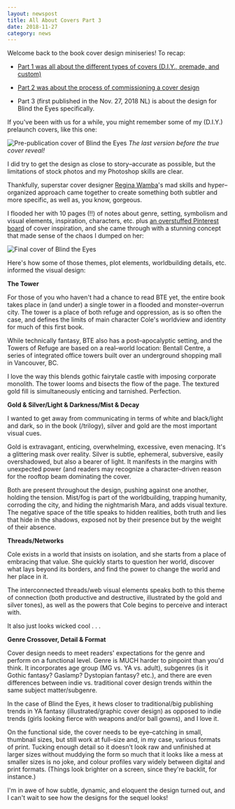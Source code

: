 ```yaml
---
layout: newspost
title: All About Covers Part 3
date: 2018-11-27
category: news
---
```


Welcome back to the book cover design miniseries! To recap:

- [Part 1 was all about the different types of covers (D.I.Y., premade, and custom)](https://kaie.space/news/2018/11/23/All-About-Covers-Part-1.html)

- [Part 2 was about the process of commissioning a cover design](https://kaie.space/news/2018/11/24/All-About-Covers-Part-2.html)

- Part 3 (first published in the Nov. 27, 2018 NL) is about the design for Blind the Eyes specifically.

If you've been with us for a while, you might remember some of my (D.I.Y.) prelaunch covers, like this one: 

![Pre-publication cover of Blind the Eyes](http://www/kaiewiggins.github.io/scarf-version-bte.jpg)
*The last version before the true cover reveal!*

I did try to get the design as close to story–accurate as possible, but the limitations of stock photos and my Photoshop skills are clear.

Thankfully, superstar cover designer [Regina Wamba](https://reginawamba.com/)'s mad skills and hyper–organized approach came together to create something both subtler and more specific, as well as, you know, gorgeous. 

I flooded her with 10 pages (!!) of notes about genre, setting, symbolism and visual elements, inspiration, characters, etc. plus [an overstuffed Pinterest board](https://www.pinterest.ca/kaiespace/cover-inspiration/) of cover inspiration, and she came through with a stunning concept that made sense of the chaos I dumped on her: 

![Final cover of Blind the Eyes](http://www.kaiewiggins.github.io/BTEFrontJacket.jpeg)

Here's how some of those themes, plot elements, worldbuilding details, etc. informed the visual design:

**The Tower**

For those of you who haven't had a chance to read BTE yet, the entire book takes place in (and under) a single tower in a flooded and monster–overrun city. The tower is a place of both refuge and oppression, as is so often the case, and defines the limits of main character Cole's worldview and identity for much of this first book. 

While technically fantasy, BTE also has a post–apocalyptic setting, and the Towers of Refuge are based on a real–world location: Bentall Centre, a series of integrated office towers built over an underground shopping mall in Vancouver, BC. 

I love the way this blends gothic fairytale castle with imposing corporate monolith. The tower looms and bisects the flow of the page. The textured gold fill is simultaneously enticing and tarnished. Perfection.

**Gold & Silver/Light & Darkness/Mist & Decay**

I wanted to get away from communicating in terms of white and black/light and dark, so in the book (/trilogy), silver and gold are the most important visual cues. 

Gold is extravagant, enticing, overwhelming, excessive, even menacing. It's a glittering mask over reality. Silver is subtle, ephemeral, subversive, easily overshadowed, but also a bearer of light. It manifests in the margins with unexpected power (and readers may recognize a character–driven reason for the rooftop beam dominating the cover. 

Both are present throughout the design, pushing against one another, holding the tension. Mist/fog is part of the worldbuilding, trapping humanity, corroding the city, and hiding the nightmarish Mara, and adds visual texture. The negative space of the title speaks to hidden realities, both truth and lies that hide in the shadows, exposed not by their presence but by the weight of their absence. 

**Threads/Networks**

Cole exists in a world that insists on isolation, and she starts from a place of embracing that value. She quickly starts to question her world, discover what lays beyond its borders, and find the power to change the world and her place in it. 

The interconnected threads/web visual elements speaks both to this theme of connection (both productive and destructive, illustrated by the gold and silver tones), as well as the powers that Cole begins to perceive and interact with. 

It also just looks wicked cool . . . 

**Genre Crossover, Detail & Format**

Cover design needs to meet readers' expectations for the genre and perform on a functional level. Genre is MUCH harder to pinpoint than you'd think. It incorporates age group (MG vs. YA vs. adult), subgenres (is it Gothic fantasy? Gaslamp? Dystopian fantasy? etc.), and there are even differences between indie vs. traditional cover design trends within the same subject matter/subgenre.

In the case of Blind the Eyes, it hews closer to traditional/big publishing trends in YA fantasy (illustrated/graphic cover design) as opposed to indie trends (girls looking fierce with weapons and/or ball gowns), and I love it. 

On the functional side, the cover needs to be eye–catching in small, thumbnail sizes, but still work at full–size and, in my case, various formats of print. Tucking enough detail so it doesn't look raw and unfinished at larger sizes without muddying the form so much that it looks like a mess at smaller sizes is no joke, and colour profiles vary widely between digital and print formats. (Things look brighter on a screen, since they're backlit, for instance.) 

I'm in awe of how subtle, dynamic, and eloquent the design turned out, and I can't wait to see how the designs for the sequel looks!
